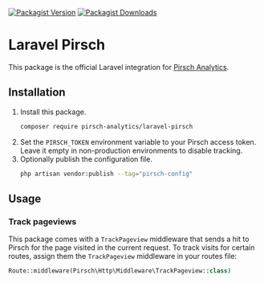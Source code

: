 [![Packagist Version](https://img.shields.io/packagist/v/pirsch-analytics/laravel-pirsch)](https://packagist.org/packages/pirsch-analytics/laravel-pirsch)
[![Packagist Downloads](https://img.shields.io/packagist/dt/pirsch-analytics/laravel-pirsch)](https://packagist.org/packages/pirsch-analytics/laravel-pirsch/stats)

# Laravel Pirsch

This package is the official Laravel integration for [Pirsch Analytics](https://pirsch.io).

## Installation

1. Install this package.
    ```bash
    composer require pirsch-analytics/laravel-pirsch
    ```
2. Set the `PIRSCH_TOKEN` environment variable to your Pirsch access token. Leave it empty in non-production environments to disable tracking.
3. Optionally publish the configuration file.
    ```bash
    php artisan vendor:publish --tag="pirsch-config"
    ```

## Usage

### Track pageviews

This package comes with a `TrackPageview` middleware that sends a hit to Pirsch for the page visited in the current request.
To track visits for certain routes, assign them the `TrackPageview` middleware in your routes file:

```php
Route::middleware(Pirsch\Http\Middleware\TrackPageview::class)
```
